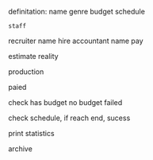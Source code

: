 definitation:
	name
	genre
	budget
	schedule

	staff

recruiter
	name
	hire
accountant
	name
	pay
	
estimate reality 

production

paied

check has budget
	no budget failed

check schedule, if reach end, sucess

print statistics

archive